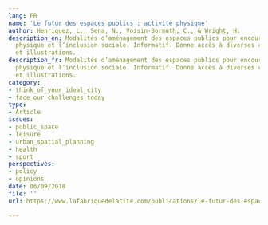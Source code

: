 ```yaml
---
lang: FR
name: 'Le futur des espaces publics : activité physique'
author: Henriquez, L., Sena, N., Voisin-Bormuth, C., & Wright, H.
description_en: Modalités d’aménagement des espaces publics pour encourager l’activité
  physique et l’inclusion sociale. Informatif. Donne accès à diverses contributions
  et illustrations.
description_fr: Modalités d’aménagement des espaces publics pour encourager l’activité
  physique et l’inclusion sociale. Informatif. Donne accès à diverses contributions
  et illustrations.
category:
- think_of_your_ideal_city
- face_our_challenges_today
type:
- Article
issues:
- public_space
- leisure
- urban_spatial_planning
- health
- sport
perspectives:
- policy
- opinions
date: 06/09/2018
file: ''
url: https://www.lafabriquedelacite.com/publications/le-futur-des-espaces-publics-activite-physique/

---
```

